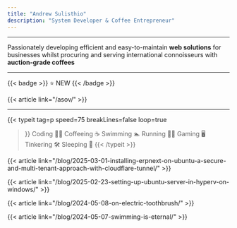 ```yaml
---
title: "Andrew Sulisthio"
description: "System Developer & Coffee Entrepreneur"
---
```


---

Passionately developing efficient and easy-to-maintain **web solutions** for businesses whilst procuring and serving international connoisseurs with **auction-grade coffees**

---

{{< badge >}}
⭐ NEW
{{< /badge >}}

{{< article link="/asov/" >}}

---

{{< typeit 
    tag=p
    speed=75
    breakLines=false
    loop=true
>}}
Coding 🧑‍💻
Coffeeing ☕
Swimming 🏊
Running 🏃‍♂️
Gaming 🖥️
Tinkering 🛠️
Sleeping 🛌
{{< /typeit >}}

{{< article link="/blog/2025-03-01-installing-erpnext-on-ubuntu-a-secure-and-multi-tenant-approach-with-cloudflare-tunnel/" >}}

{{< article link="/blog/2025-02-23-setting-up-ubuntu-server-in-hyperv-on-windows/" >}}

{{< article link="/blog/2024-05-08-on-electric-toothbrush/" >}}

{{< article link="/blog/2024-05-07-swimming-is-eternal/" >}}
